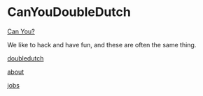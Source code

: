 CanYouDoubleDutch
=================

[Can You?](http://canyoudoubledutch.herokuapp.com/)

We like to hack and have fun, and these are often the same thing.

[doubledutch](http://doubledutch.me)

[about](http://doubledutch.me/about.html)

[jobs](http://doubledutch.me/jobs)
